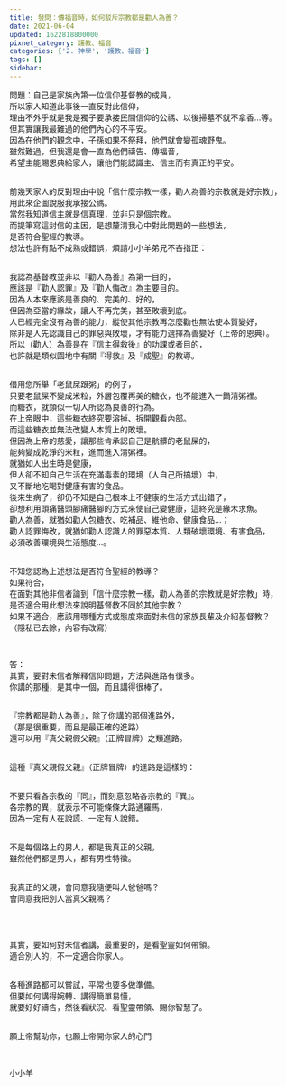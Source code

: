 ```yaml
---
title: 發問：傳福音時，如何駁斥宗教都是勸人為善？
date: 2021-06-04
updated: 1622818800000
pixnet_category: 護教、福音
categories: ['2. 神學', '護教、福音']
tags: []
sidebar: 
---
```


<p>問題：自己是家族內第一位信仰基督教的成員，<br/>
所以家人知道此事後一直反對此信仰，<br/>
理由不外乎就是我是獨子要承接民間信仰的公禡、以後掃墓不就不拿香…等。<br/>
但其實讓我最難過的他們內心的不平安。<br/>
因為在他們的觀念中，子孫如果不祭拜，他們就會變孤魂野鬼。<br/>
雖然難過，但我還是會一直為他們禱告、傳福音，<br/>
希望主能賜恩典給家人，讓他們能認識主、信主而有真正的平安。</p>
<p><br/>
前幾天家人的反對理由中說「信什麼宗教一樣，勸人為善的宗教就是好宗教」，<br/>
用此來企圖說服我承接公禡。<br/>
當然我知道信主就是信真理，並非只是個宗教。<br/>
而提筆寫這封信的主因，是想釐清我心中對此問題的一些想法，<br/>
是否符合聖經的教導。<br/>
想法也許有點不成熟或錯誤，煩請小小羊弟兄不吝指正：</p>
<p><br/>
我認為基督教並非以『勸人為善』為第一目的，<br/>
應該是『勸人認罪』及『勸人悔改』為主要目的。<br/>
因為人本來應該是善良的、完美的、好的，<br/>
但因為亞當的緣故，讓人不再完美，甚至敗壞到底。<br/>
人已經完全沒有為善的能力，縱使其他宗教再怎麼勸也無法使本質變好，<br/>
除非是人先認識自己的罪惡與敗壞，才有能力選擇為善變好（上帝的恩典）。<br/>
所以（勸人）為善是在『信主得救後』的功課或者目的，<br/>
也許就是類似園地中有關『得救』及『成聖』的教導。</p>
<p><br/>
借用您所舉「老鼠屎跟粥」的例子，<br/>
只要老鼠屎不變成米粒，外層包覆再美的糖衣，也不能進入一鍋清粥裡。<br/>
而糖衣，就類似一切人所認為良善的行為。<br/>
在上帝眼中，這些糖衣終究要溶掉、拆開觀看內部。<br/>
而這些糖衣並無法改變人本質上的敗壞。<br/>
但因為上帝的慈愛，讓那些肯承認自己是骯髒的老鼠屎的，<br/>
能夠變成乾淨的米粒，進而進入清粥裡。<br/>
就猶如人出生時是健康，<br/>
但人卻不知自己生活在充滿毒素的環境（人自己所搞壞）中，<br/>
又不斷地吃喝對健康有害的食品。<br/>
後來生病了，卻仍不知是自己根本上不健康的生活方式出錯了，<br/>
卻想利用頭痛醫頭腳痛醫腳的方式來使自己變健康，這終究是緣木求魚。<br/>
勸人為善，就猶如勸人包糖衣、吃補品、維他命、健康食品…；<br/>
勸人認罪悔改，就猶如勸人認識人的罪惡本質、人類破壞環境、有害食品，<br/>
必須改善環境與生活態度…。</p>
<p><br/>
不知您認為上述想法是否符合聖經的教導？<br/>
如果符合，<br/>
在面對其他非信者論到「信什麼宗教一樣，勸人為善的宗教就是好宗教」時，<br/>
是否適合用此想法來說明基督教不同於其他宗教？<br/>
如果不適合，應該用哪種方式或態度來面對未信的家族長輩及介紹基督教？<br/>
（隱私已去除，內容有改寫）</p>
<p> </p>
<p>答：<br/>
其實，要對未信者解釋信仰問題，方法與進路有很多。<br/>
你講的那種，是其中一個，而且講得很棒了。</p>
<p><br/>
『宗教都是勸人為善』，除了你講的那個進路外，<br/>
（那是很重要，而且是最正確的進路）<br/>
還可以用『真父親假父親』（正牌冒牌）之類進路。</p>
<p><br/>
這種『真父親假父親』（正牌冒牌）的進路是這樣的：</p>
<p><br/>
不要只看各宗教的『同』，而刻意忽略各宗教的『異』。<br/>
各宗教的異，就表示不可能條條大路通羅馬，<br/>
因為一定有人在說謊、一定有人說錯。</p>
<p><br/>
不是每個路上的男人，都是我真正的父親，<br/>
雖然他們都是男人，都有男性特徵。</p>
<p><br/>
我真正的父親，會同意我隨便叫人爸爸嗎？<br/>
會同意我把別人當真父親嗎？</p>
<p> </p>
<p><br/>
其實，要如何對未信者講，最重要的，是看聖靈如何帶領。<br/>
適合別人的，不一定適合你家人。</p>
<p><br/>
各種進路都可以嘗試，平常也要多做準備。<br/>
但要如何講得婉轉、講得簡單易懂，<br/>
就要好好禱告，然後看狀況、看聖靈帶領、賜你智慧了。</p>
<p> <br/>
願上帝幫助你，也願上帝開你家人的心門</p>
<p> </p>
<p>小小羊</p>
